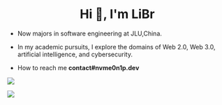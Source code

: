 <h1 align="center">Hi 👋, I'm LiBr</h1>

- Now majors in software engineering at JLU,China.
- In my academic pursuits, I explore the domains of Web 2.0, Web 3.0, artificial intelligence, and cybersecurity.

- How to reach me **contact#nvme0n1p.dev**

  
![](https://moe-counter.glitch.me/get/@lbr77)

![](https://github-readme-stats.vercel.app/api?username=lbr77&count_private=true&show_icons=true&theme=buefy)
